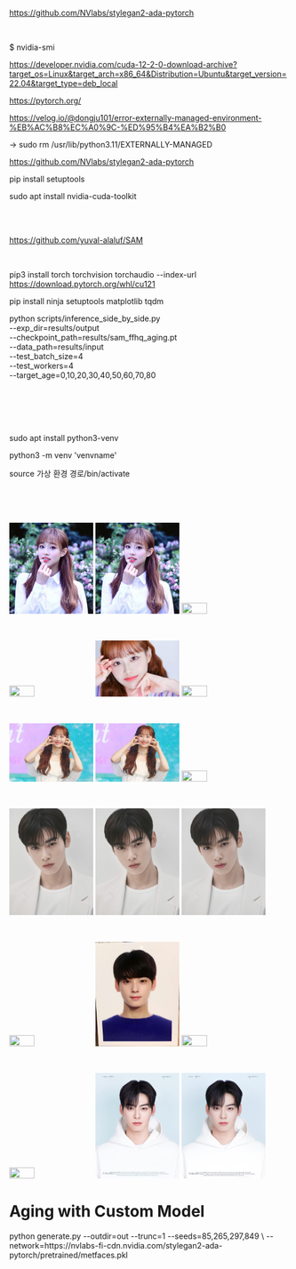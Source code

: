 
https://github.com/NVlabs/stylegan2-ada-pytorch

<br>

$ nvidia-smi

https://developer.nvidia.com/cuda-12-2-0-download-archive?target_os=Linux&target_arch=x86_64&Distribution=Ubuntu&target_version=22.04&target_type=deb_local

https://pytorch.org/

https://velog.io/@dongju101/error-externally-managed-environment-%EB%AC%B8%EC%A0%9C-%ED%95%B4%EA%B2%B0

 -> sudo rm /usr/lib/python3.11/EXTERNALLY-MANAGED

https://github.com/NVlabs/stylegan2-ada-pytorch

pip install setuptools

sudo apt install nvidia-cuda-toolkit

<br><br>

https://github.com/yuval-alaluf/SAM

<br>

pip3 install torch torchvision torchaudio --index-url https://download.pytorch.org/whl/cu121

pip install ninja setuptools matplotlib tqdm

python scripts/inference_side_by_side.py \
--exp_dir=results/output \
--checkpoint_path=results/sam_ffhq_aging.pt \
--data_path=results/input \
--test_batch_size=4 \
--test_workers=4 \
--target_age=0,10,20,30,40,50,60,70,80


<br><br><br><br>

sudo apt install python3-venv

python3 -m venv 'venvname'

source 가상 환경 경로/bin/activate


<br><br><br>

<p float="left">
 <img src = "files/1.jpeg" width="30%" height="30%">
 <img src = "files/1_downscaled.jpg" width="30%" height="30%">
 <img src = "files/1_upscaled.png" width="30%" height="30%">
</p>
<br>
<p float="left">
 <img src = "files/2.jpeg" width="30%" height="30%">
 <img src = "files/2_downscaled.jpg" width="30%" height="30%">
 <img src = "files/2_upscaled.png" width="30%" height="30%">
</p>
<br>
<p float="left">
 <img src = "files/3.jpeg" width="30%" height="30%">
 <img src = "files/3_downscaled.jpg" width="30%" height="30%">
 <img src = "files/3_upscaled.png" width="30%" height="30%">
</p>
<br>
<p float="left">
 <img src = "files/4.jpeg" width="30%" height="30%">
 <img src = "files/4_downscaled.jpg" width="30%" height="30%">
 <img src = "files/4_upscaled.png" width="30%" height="30%">
</p>
<br>
<p float="left">
 <img src = "files/5.jpeg" width="30%" height="30%">
 <img src = "files/5_downscaled.jpg" width="30%" height="30%">
 <img src = "files/5_upscaled.png" width="30%" height="30%">
</p>
<br>
<p float="left">
 <img src = "files/6.jpeg" width="30%" height="30%">
 <img src = "files/6_downscaled.jpg" width="30%" height="30%">
 <img src = "files/6_upscaled.png" width="30%" height="30%">
</p>

<h1>
 Aging with Custom Model
</h1>
python generate.py --outdir=out --trunc=1 --seeds=85,265,297,849 \
    --network=https://nvlabs-fi-cdn.nvidia.com/stylegan2-ada-pytorch/pretrained/metfaces.pkl


    
